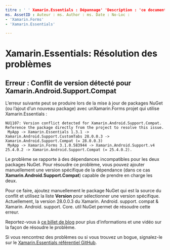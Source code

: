 ```yaml
---
titre : ' ' Xamarin.Essentials : Dépannage' 'Description : 'ce document décrit comment résoudre les problèmes rencontrés lors du développement avec la Xamarin.Essentials bibliothèque. '
ms. AssetID : Auteur : ms. Author : ms. Date : No-Loc :
- 'Xamarin.Forms'
- 'Xamarin.Essentials'

---
```


# <a name="xamarinessentials-troubleshooting"></a>Xamarin.Essentials: Résolution des problèmes

## <a name="error-version-conflict-detected-for-xamarinandroidsupportcompat"></a>Erreur : Conflit de version détecté pour Xamarin.Android.Support.Compat

L’erreur suivante peut se produire lors de la mise à jour de packages NuGet (ou l’ajout d’un nouveau package) avec unXamarin.Forms
projet qui utilise Xamarin.Essentials :

```error
NU1107: Version conflict detected for Xamarin.Android.Support.Compat. Reference the package directly from the project to resolve this issue.
 MyApp -> Xamarin.Essentials 1.3.1 -> Xamarin.Android.Support.CustomTabs 28.0.0.3 -> Xamarin.Android.Support.Compat (= 28.0.0.3)
 MyApp -> Xamarin.Forms 3.1.0.583944 -> Xamarin.Android.Support.v4 25.4.0.2 -> Xamarin.Android.Support.Compat (= 25.4.0.2).
```

Le problème se rapporte à des dépendances incompatibles pour les deux packages NuGet. Pour résoudre ce problème, vous pouvez ajouter manuellement une version spécifique de la dépendance (dans ce cas **Xamarin.Android.Support.Compat**) capable de prendre en charge les deux.

Pour ce faire, ajoutez manuellement le package NuGet qui est la source du conflit et utilisez la liste **Version** pour sélectionner une version spécifique. Actuellement, la version 28.0.0.3 du Xamarin. Android. support. compat & Xamarin. Android. support. Core. util NuGet permet de résoudre cette erreur.

Reportez-vous à [ce billet de blog](https://redth.codes/how-to-fix-the-dreaded-version-conflict-nuget-error-in-your-xamarin-android-projects/) pour plus d’informations et une vidéo sur la façon de résoudre le problème.

Si vous rencontrez des problèmes ou si vous trouvez un bogue, signalez-le sur le [ Xamarin.Essentials référentiel GitHub](https://github.com/xamarin/Essentials).
